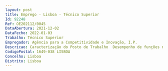 ```yaml
--- 
layout: post
title: Emprego - Lisboa - Técnico Superior
Id: 92248
Ref: OE202112/0045
DataAbertura: 2021-12-02
DataFecho: 2022-01-03
Trabalho: Técnico Superior
Empregador: Agência para a Competitividade e Inovação, I.P.
Descricao: Caracterização do Posto de Trabalho  Desempenho de funções no Departamento de Contratação Pública e Património inserido na Direção de Gestão e Organização de Recursos, cujas competências estão descritas no número 23 da Deliberação n.º 486 2015, publicada no DR, 2.ª série, de 8 de abril. Descrição de Funções  Gestão de imobilizado  Estudo sobre ativos e proposta de atuação  elaboração de manuais de procedimentos e monitorização das ações aprovadas  Contratação Pública  Elaboração de relatórios sobre a atividade de contratação com indicadores que permitem a tomada de decisão em termos de planeamento anual de aquisições “plano anual de compras”. Formulação e execução de procedimentos aquisitivos, garantindo o quadro de aplicação do direito da contratação pública  Gestão de resíduos  Elaboração de estudo sobre resíduos produzidos contemplando levantamento, impactos e medidas corretivas, para além de monitorização e acompanhamento das ações implementadas  Representação do IAPMEI em conferências e grupos de trabalho relacionados com estas matérias.
CodigoPostal: 1649-038 LISBOA
Concelho: Lisboa
Distrito: Lisboa
--- 
```

